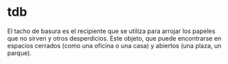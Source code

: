 # tdb
El tacho de basura es el recipiente que se utiliza para arrojar los papeles que no sirven y otros desperdicios. Este objeto, que puede encontrarse en espacios cerrados (como una oficina o una casa) y abiertos (una plaza, un parque).

